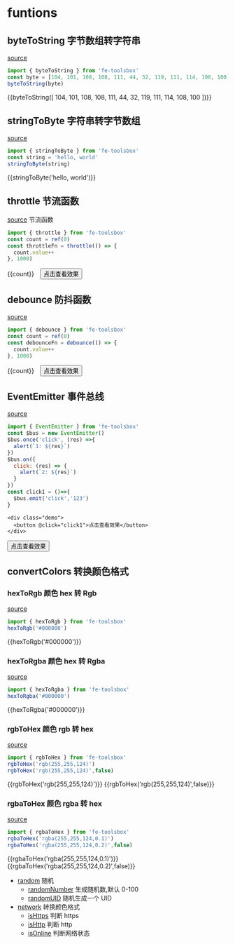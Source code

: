 <script setup>
import {ref} from 'vue'
import { byteToString,stringToByte,throttle,debounce,EventEmitter,hexToRgb,hexToRgba,rgbToHex,rgbaToHex } from '../../src'
const count = ref(0)
const throttleFn = throttle(() => {
  count.value++
}, 1000)

const debounceFn = debounce(() => {
  count.value++
}, 1000)

const $bus = new EventEmitter()

$bus.once('click', (res) =>{
  alert(`1: ${res}`)
})

$bus.on({
  click: (res) => {
    alert(`2: ${res}`)
  }
})

const click1 = ()=>{
  $bus.emit('click','123')
}
</script>

# funtions

## byteToString 字节数组转字符串

[source](https://github.com/chenym1992/toolsbox/blob/main/src/funtions/byteToString.ts)

```ts
import { byteToString } from 'fe-toolsbox'
const byte = [104, 101, 108, 108, 111, 44, 32, 119, 111, 114, 108, 100]
byteToString(byte)
```

<div class="demo">
  {{byteToString([ 104, 101, 108, 108, 111, 44, 32, 119, 111, 114, 108, 100 ])}}
</div>

## stringToByte 字符串转字节数组

[source](https://github.com/chenym1992/toolsbox/blob/main/src/funtions/stringToByte.ts)

```ts
import { stringToByte } from 'fe-toolsbox'
const string = 'hello, world'
stringToByte(string)
```

<div class="demo">
  {{stringToByte('hello, world')}}
</div>

## throttle 节流函数

[source](https://github.com/chenym1992/toolsbox/blob/main/src/funtions/throttle.ts) 节流函数

```js
import { throttle } from 'fe-toolsbox'
const count = ref(0)
const throttleFn = throttle(() => {
  count.value++
}, 1000)
```

<style>
.count{
  margin-right:10px;
}
</style>
<div class="demo">
  <span class="count">{{count}} </span>
  <button @click="throttleFn">点击查看效果</button>
</div>

## debounce 防抖函数

[source](https://github.com/chenym1992/toolsbox/blob/main/src/funtions/debounce.ts)

```js
import { debounce } from 'fe-toolsbox'
const count = ref(0)
const debounceFn = debounce(() => {
  count.value++
}, 1000)
```

<div class="demo">
  <span class="count">{{count}} </span>
  <button @click="debounceFn">点击查看效果</button>
</div>

## EventEmitter 事件总线

[source](https://github.com/chenym1992/toolsbox/blob/main/src/funtions/eventEmitter.ts)

```js
import { EventEmitter } from 'fe-toolsbox'
const $bus = new EventEmitter()
$bus.once('click', (res) =>{
  alert(`1: ${res}`)
})
$bus.on({
  click: (res) => {
    alert(`2: ${res}`)
  }
})
const click1 = ()=>{
  $bus.emit('click','123')
}
```
```vue-html
<div class="demo">
  <button @click="click1">点击查看效果</button>
</div>
```
<div class="demo">
  <button @click="click1">点击查看效果</button>
</div>

## convertColors 转换颜色格式
### hexToRgb 颜色 hex 转 Rgb

[source](https://github.com/chenym1992/toolsbox/blob/main/src/funtions/convertColors.ts#L12)

```js
import { hexToRgb } from 'fe-toolsbox'
hexToRgb('#000000')
```
<div class="demo">
  {{hexToRgb('#000000')}}
</div>

### hexToRgba  颜色 hex 转 Rgba

[source](https://github.com/chenym1992/toolsbox/blob/main/src/funtions/convertColors.ts#L33)

```js
import { hexToRgba } from 'fe-toolsbox'
hexToRgba('#000000')
```
<div class="demo">
  {{hexToRgba('#000000')}}
</div>

### rgbToHex  颜色 rgb 转 hex

[source](https://github.com/chenym1992/toolsbox/blob/main/src/funtions/convertColors.ts#L59)

```js
import { rgbToHex } from 'fe-toolsbox'
rgbToHex('rgb(255,255,124)')
rgbToHex('rgb(255,255,124)',false)
```
<div class="demo">
  {{rgbToHex('rgb(255,255,124)')}}
  {{rgbToHex('rgb(255,255,124)',false)}}
</div>

### rgbaToHex  颜色 rgba 转 hex

[source](https://github.com/chenym1992/toolsbox/blob/main/src/funtions/convertColors.ts#L83)

```js
import { rgbaToHex } from 'fe-toolsbox'
rgbaToHex('rgba(255,255,124,0.1)')
rgbaToHex('rgba(255,255,124,0.2)',false)
```
<div class="demo">
  {{rgbaToHex('rgba(255,255,124,0.1)')}}
  {{rgbaToHex('rgba(255,255,124,0.2)',false)}}
</div>

- [random](https://github.com/chenym1992/toolsbox/blob/main/src/funtions/random.ts) 随机
  - [randomNumber](https://github.com/chenym1992/toolsbox/blob/main/src/funtions/random.ts#L9) 生成随机数,默认 0-100
  - [randomUID](https://github.com/chenym1992/toolsbox/blob/main/src/funtions/random.ts#L18) 随机生成一个 UID
- [network](https://github.com/chenym1992/toolsbox/blob/main/src/funtions/network.ts) 转换颜色格式
  - [isHttps](https://github.com/chenym1992/toolsbox/blob/main/src/funtions/network.ts#L6) 判断 https
  - [isHttp](https://github.com/chenym1992/toolsbox/blob/main/src/funtions/network.ts#L16) 判断 http
  - [isOnline](https://github.com/chenym1992/toolsbox/blob/main/src/funtions/network.ts#L25) 判断网络状态
